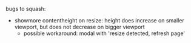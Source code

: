 bugs to squash:

- showmore contentheight on resize: height does increase on smaller viewport, but does not decrease on bigger viewport
  - possible workaround: modal with 'resize detected, refresh page'
